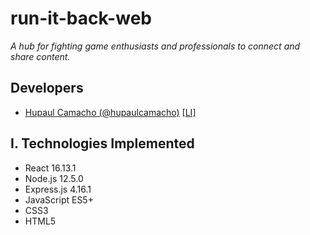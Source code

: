 # run-it-back-web

*A hub for fighting game enthusiasts and professionals to connect and share content.*

## Developers
+ [Hupaul Camacho (@hupaulcamacho)](https://github.com/hupaulcamacho) [[LI]](https://www.linkedin.com/in/hupaulcamacho/)

## I. Technologies Implemented
+ React 16.13.1
+ Node.js 12.5.0
+ Express.js 4.16.1
+ JavaScript ES5+
+ CSS3
+ HTML5